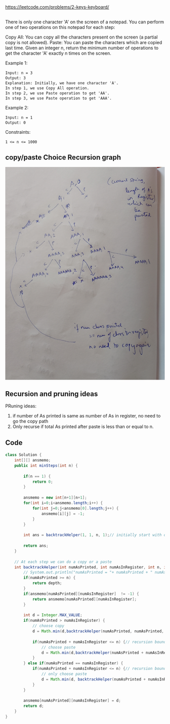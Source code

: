##

https://leetcode.com/problems/2-keys-keyboard/

##

There is only one character 'A' on the screen of a notepad. You can perform one of two operations on this notepad for each step:

Copy All: You can copy all the characters present on the screen (a partial copy is not allowed).
Paste: You can paste the characters which are copied last time.
Given an integer n, return the minimum number of operations to get the character 'A' exactly n times on the screen.

 

Example 1:
```
Input: n = 3
Output: 3
Explanation: Initially, we have one character 'A'.
In step 1, we use Copy All operation.
In step 2, we use Paste operation to get 'AA'.
In step 3, we use Paste operation to get 'AAA'.
```

Example 2:
```
Input: n = 1
Output: 0
 ```

Constraints:
```
1 <= n <= 1000
```

## copy/paste Choice Recursion graph

![copy paste choice recursion](images/copypastechoicerecursion.jpg)

## Recursion and pruning ideas

PRuning ideas:
1. if number of As printed is same as number of As in register, no need to go the copy path
2. Only recurse if total As printed after paste is less than or equal to n.

## Code 

```java
class Solution {
    int[][] ansmemo;
    public int minSteps(int n) {
        
        if(n == 1) {
            return 0;
        }
        
        ansmemo = new int[n+1][n+1];
        for(int i=0;i<ansmemo.length;i++) {
            for(int j=0;j<ansmemo[0].length;j++) {
                ansmemo[i][j] = -1;
            }
        }
        
        int ans = backtrackHelper(1, 1, n, 1);// initially start with only copy, no paste can be done initially
        
        return ans;
    }
    
    // At each step we can do a copy or a paste
    int backtrackHelper(int numAsPrinted, int numAsInRegister, int n, int depth) {
        // System.out.println("numAsPrinted = "+ numAsPrinted + " numAsInRegister = " + numAsInRegister +" n = " + n +" depth = "+ depth);
        if(numAsPrinted >= n) {
            return depth;
        }
        if(ansmemo[numAsPrinted][numAsInRegister]  != -1) {
            return ansmemo[numAsPrinted][numAsInRegister];
        }
        
        int d = Integer.MAX_VALUE;
        if(numAsPrinted > numAsInRegister) {
            // choose copy
            d = Math.min(d,backtrackHelper(numAsPrinted, numAsPrinted, n, depth+1));
            
            if(numAsPrinted + numAsInRegister <= n) {// recursion bounding/pruning
                // choose paste
                d = Math.min(d,backtrackHelper(numAsPrinted + numAsInRegister,numAsInRegister, n, depth+1));
            }
        } else if(numAsPrinted == numAsInRegister) {
            if(numAsPrinted + numAsInRegister <= n) {// recursion bounding/pruning
                // only choose paste
                d = Math.min(d, backtrackHelper(numAsPrinted + numAsInRegister,numAsInRegister, n, depth+1));
            }
        }
        
        ansmemo[numAsPrinted][numAsInRegister] = d;
        return d;
    }
}
```